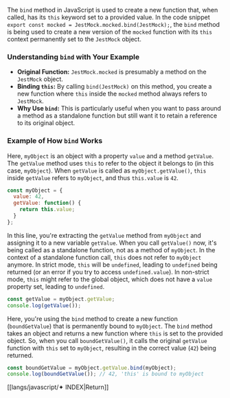 The `bind` method in JavaScript is used to create a new function that, when called, has its `this` keyword set to a provided value. In the code snippet `export const mocked = JestMock.mocked.bind(JestMock);`, the `bind` method is being used to create a new version of the `mocked` function with its `this` context permanently set to the `JestMock` object.

### Understanding `bind` with Your Example

- **Original Function:** `JestMock.mocked` is presumably a method on the `JestMock` object.
- **Binding `this`:** By calling `bind(JestMock)` on this method, you create a new function where `this` inside the `mocked` method always refers to `JestMock`.
- **Why Use `bind`:** This is particularly useful when you want to pass around a method as a standalone function but still want it to retain a reference to its original object.

### Example of How `bind` Works

Here, `myObject` is an object with a property `value` and a method `getValue`. The `getValue` method uses `this` to refer to the object it belongs to (in this case, `myObject`). When `getValue` is called as `myObject.getValue()`, `this` inside `getValue` refers to `myObject`, and thus `this.value` is `42`.

```javascript
const myObject = {
  value: 42,
  getValue: function() {
    return this.value;
  }
};
```

In this line, you're extracting the `getValue` method from `myObject` and assigning it to a new variable `getValue`. When you call `getValue()` now, it's being called as a standalone function, not as a method of `myObject`. In the context of a standalone function call, `this` does not refer to `myObject` anymore. In strict mode, `this` will be `undefined`, leading to `undefined` being returned (or an error if you try to access `undefined.value`). In non-strict mode, `this` might refer to the global object, which does not have a `value` property set, leading to `undefined`.

```js
const getValue = myObject.getValue;
console.log(getValue());
```

Here, you're using the `bind` method to create a new function (`boundGetValue`) that is permanently bound to `myObject`. The `bind` method takes an object and returns a new function where `this` is set to the provided object. So, when you call `boundGetValue()`, it calls the original `getValue` function with `this` set to `myObject`, resulting in the correct value (`42`) being returned.

```js
const boundGetValue = myObject.getValue.bind(myObject);
console.log(boundGetValue()); // 42, 'this' is bound to myObject
```

[[langs/javascript/✦ INDEX|Return]]
